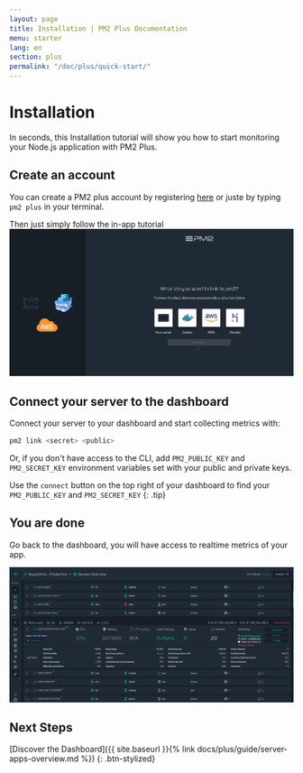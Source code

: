 ```yaml
---
layout: page
title: Installation | PM2 Plus Documentation
menu: starter
lang: en
section: plus
permalink: "/doc/plus/quick-start/"
---
```


# Installation

In seconds, this Installation tutorial will show you how to start monitoring your Node.js application with PM2 Plus.

## Create an account

You can create a PM2 plus account by registering [here](https://id.keymetrics.io/api/oauth/register) or juste by typing ```pm2 plus``` in your terminal.

Then just simply follow the in-app tutorial
![Wizard](https://raw.githubusercontent.com/keymetrics/branding/master/screenshots/plus/wizard/step1.png)


## Connect your server to the dashboard

Connect your server to your dashboard and start collecting metrics with:

```bash
pm2 link <secret> <public>
```

Or, if you don't have access to the CLI, add `PM2_PUBLIC_KEY` and `PM2_SECRET_KEY` environment variables set with your public and private keys.

Use the `connect` button on the top right of your dashboard to find your `PM2_PUBLIC_KEY` and `PM2_SECRET_KEY`
{: .tip}


## You are done

Go back to the dashboard, you will have access to realtime metrics of your app.

![dashboard view](https://raw.githubusercontent.com/keymetrics/branding/master/screenshots/plus/overview/server_overview.png)

## Next Steps

[Discover the Dashboard]({{ site.baseurl }}{% link docs/plus/guide/server-apps-overview.md %})
{: .btn-stylized}







